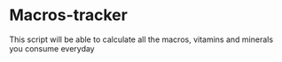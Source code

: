 # Macros-tracker
This script will be able to calculate all the macros, vitamins and minerals you consume everyday
